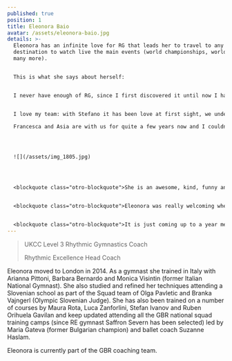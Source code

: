 ```yaml
---
published: true
position: 1
title: Eleonora Baio
avatar: /assets/eleonora-baio.jpg
details: >-
  Eleonora has an infinite love for RG that leads her to travel to any possible
  destination to watch live the main events (world championships, world cups and
  many more).


  This is what she says about herself:


  I never have enough of RG, since I first discovered it until now I haven’t stopped loving it! I keep studying (as my passion has now become my job) and researching as we never finish learning!


  I love my team: with Stefano it has been love at first sight, we understand each other just looking into our eyes, we make a great partnership even though we don’t miss out discussing sometimes; we’ve been through a lot together and he’s been supportive and helpful as a brother can be. We recently had the privilege to prepare a young gymnast to participate in the World Championships and I’ll never forget all the emotions we felt during that time. The weekend after that incredible event we won the junior national title with our top gymnast Saffron Severn, we became the happiest coaches in the world!

  Francesca and Asia are with us for quite a few years now and I couldn’t be happier, I feel we are a young team but a big family. 




  ![](/assets/img_1805.jpg)




  <blockquote class="otro-blockquote">She is an awesome, kind, funny and open coach and one of the best coaches I’ve ever met. Loved making new routine with her and it’s already my favourite\*\*She is an awesome, kind, funny and open coach and one of the best coaches I’ve ever met. Loved making new routine with her and it’s already my favourite<span>Amane</span></blockquote>


  <blockquote class="otro-blockquote">Eleonora was really welcoming when i first came to the club which was really nice because it made me feel comfortable moving to a new club<span>Elizabeth P.</span></blockquote>


  <blockquote class="otro-blockquote">It is just coming up to a year me being with Rhythmic Excellence but it feels like so much longer as they made me feel so welcome when I joined. I have funny memories from the Italy competition, one was when we were having dinner one night I tried ordering the table whilst Eleonora was whispering in my ear what to say, one of the biggest reasons why I love the coaches here at Rhythmic Excellence is that even though they are strict we still have fun times.<span>Rebecca</span></blockquote>
---
```

> UKCC Level 3 Rhythmic Gymnastics Coach
>
> Rhythmic Excellence Head Coach

Eleonora moved to London in 2014. As a gymnast she trained in Italy with Arianna Pittoni,
Barbara Bernardo and Monica Visintin (former Italian National Gymnast).
She also studied and refined her techniques attending a Slovenian school as part of the Squad team of Olga Pavletic and
Branka Vajngerl (Olympic Slovenian Judge). She has also been trained on a
number of courses by Maura Rota, Luca Zanforlini, Stefan Ivanov and Ruben
Orihuela Gavilan and keep updated attending all the GBR national squad training camps
(since RE gymnast Saffron Severn has been selected) led by Maria Gateva
(former Bulgarian champion) and ballet coach Suzanne Haslam.

Eleonora is currently part of the GBR coaching team.
